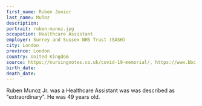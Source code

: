 ```yaml
---
first_name: Ruben Junior
last_name: Muñoz
description: 
portrait: ruben-munoz.jpg
occupation: Healthcare Assistant
employer: Surrey and Sussex NHS Trust (SASH)
city: London
province: London
country: United Kingdom
source: https://nursingnotes.co.uk/covid-19-memorial/, https://www.bbc.com/news/uk-england-surrey-52351183
birth_date: 
death_date: 
---
```


Ruben Munoz Jr. was a Healthcare Assistant was was described as "extraordinary". He was 49 years old.